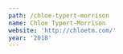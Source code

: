 ```yaml
---
path: /chloe-typert-morrison
name: Chloe Typert-Morrison
website: 'http://chloetm.com/'
year: '2018'
---
```


